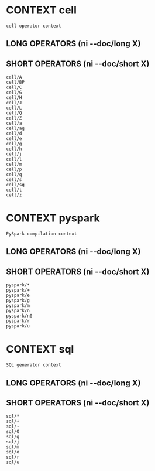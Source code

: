 
# CONTEXT cell
	cell operator context

## LONG OPERATORS (ni --doc/long X)

## SHORT OPERATORS (ni --doc/short X)
	cell/A
	cell/BP
	cell/C
	cell/G
	cell/H
	cell/J
	cell/L
	cell/Q
	cell/Z
	cell/a
	cell/ag
	cell/d
	cell/e
	cell/g
	cell/h
	cell/j
	cell/l
	cell/m
	cell/p
	cell/q
	cell/s
	cell/sg
	cell/t
	cell/z

# CONTEXT pyspark
	PySpark compilation context

## LONG OPERATORS (ni --doc/long X)

## SHORT OPERATORS (ni --doc/short X)
	pyspark/*
	pyspark/+
	pyspark/e
	pyspark/g
	pyspark/m
	pyspark/n
	pyspark/n0
	pyspark/r
	pyspark/u

# CONTEXT sql
	SQL generator context

## LONG OPERATORS (ni --doc/long X)

## SHORT OPERATORS (ni --doc/short X)
	sql/*
	sql/+
	sql/-
	sql/O
	sql/g
	sql/j
	sql/m
	sql/o
	sql/r
	sql/u
